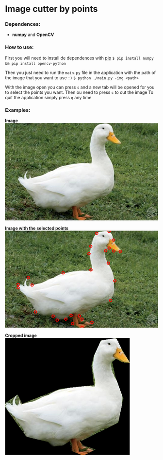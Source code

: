 # Image cutter by points

### Dependences:
- **numpy** and **OpenCV**

### How to use:
First you will need to install de dependences with [pip](https://pypi.org/project/pip/)
`$ pip install numpy && pip install opencv-python`

Then you just need to run the `main.py` file in the application with the path of the image that you want to use `:)`
`$ python ./main.py -img <path>`

With the image open you can press `s` and a new tab will be opened for you to select the points you want. Then ou need to press `c` to cut the image
To quit the application simply press `q` any time

### Examples:
**Image**
![](./examples/1.png)

**Image with the selected points**
![](./examples/2.png)

**Cropped image**
![](./examples/3.png)